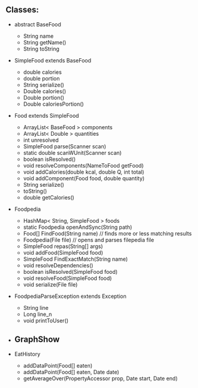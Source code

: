 


## Classes:
- abstract BaseFood
    - String name
    - String getName()
    - String toString

- SimpleFood extends BaseFood
    - double calories
    - double portion
    - String serialize()
    - Double calories()
    - Double portion()
    - Double caloriesPortion()
- Food extends SimpleFood
    - ArrayList< BaseFood > components
    - ArrayList< Double > quantities
    - int unresolved
    - SimpleFood parse(Scanner scan)
    - static double scanWUnit(Scanner scan)
    - boolean isResolved()
    - void resolveComponents(NameToFood getFood)
    - void addCalories(double kcal, double Q, int total)
    - void addComponent(Food food, double quantity)
    - String serialize()
    - toString()
    - double getCalories()

- Foodpedia
    - HashMap< String, SimpleFood > foods
    - static Foodpedia openAndSync(String path)
    - Food[] FindFood(String name) // finds more or less matching results
    - Foodpedia(File file) // opens and parses filepedia file
    - SimpleFood repas(String[] args)
    - void addFood(SimpleFood food)
    - SimpleFood FindExactMatch(String name)
    - void resolveDependencies()
    - boolean isResolved(SimpleFood food)
    - void resolveFood(SimpleFood food)
    - void serialize(File file)

- FoodpediaParseException extends Exception
    - String line
    - Long line_n
    - void printToUser()

- GraphShow
    - 

- EatHistory
    - addDataPoint(Food[] eaten)
    - addDataPoint(Food[] eaten, Date date)
    - getAverageOver(PropertyAccessor prop, Date start, Date end)